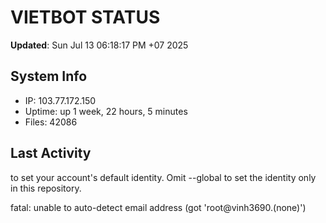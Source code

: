 # VIETBOT STATUS
**Updated**: Sun Jul 13 06:18:17 PM +07 2025

## System Info
- IP: 103.77.172.150
- Uptime: up 1 week, 22 hours, 5 minutes
- Files: 42086

## Last Activity

to set your account's default identity.
Omit --global to set the identity only in this repository.

fatal: unable to auto-detect email address (got 'root@vinh3690.(none)')
